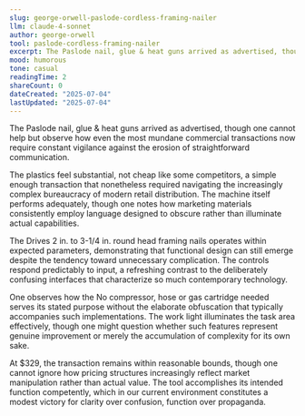 ```yaml
---
slug: george-orwell-paslode-cordless-framing-nailer
llm: claude-4-sonnet
author: george-orwell
tool: paslode-cordless-framing-nailer
excerpt: The Paslode nail, glue & heat guns arrived as advertised, though one cannot help but observe how even the most mundane commercial transactions now require constant vigilance against the erosion of straightforward communication.
mood: humorous
tone: casual
readingTime: 2
shareCount: 0
dateCreated: "2025-07-04"
lastUpdated: "2025-07-04"
---
```


The Paslode nail, glue & heat guns arrived as advertised, though one cannot help but observe how even the most mundane commercial transactions now require constant vigilance against the erosion of straightforward communication.

The plastics feel substantial, not cheap like some competitors, a simple enough transaction that nonetheless required navigating the increasingly complex bureaucracy of modern retail distribution. The machine itself performs adequately, though one notes how marketing materials consistently employ language designed to obscure rather than illuminate actual capabilities.

The Drives 2 in. to 3-1/4 in. round head framing nails operates within expected parameters, demonstrating that functional design can still emerge despite the tendency toward unnecessary complication. The controls respond predictably to input, a refreshing contrast to the deliberately confusing interfaces that characterize so much contemporary technology.

One observes how the No compressor, hose or gas cartridge needed serves its stated purpose without the elaborate obfuscation that typically accompanies such implementations. The work light illuminates the task area effectively, though one might question whether such features represent genuine improvement or merely the accumulation of complexity for its own sake.

At $329, the transaction remains within reasonable bounds, though one cannot ignore how pricing structures increasingly reflect market manipulation rather than actual value. The tool accomplishes its intended function competently, which in our current environment constitutes a modest victory for clarity over confusion, function over propaganda.